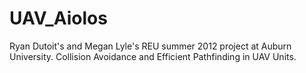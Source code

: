 UAV_Aiolos
==========

Ryan Dutoit's and Megan Lyle's REU summer 2012 project at Auburn University.
Collision Avoidance and Efficient Pathfinding in UAV Units.
